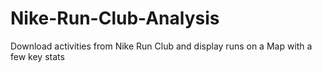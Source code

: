 # Nike-Run-Club-Analysis
Download activities from Nike Run Club and display runs on a Map with a few key stats
